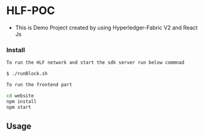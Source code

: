 # HLF-POC

- This is Demo Project created by using Hyperledger-Fabric V2 and React Js



### Install

``` bash
To run the HLF network and start the sdk server run below commnad

$ ./runBlock.sh

To run the frontend part 

cd website
npm install
npm start


```

## Usage

```
```
